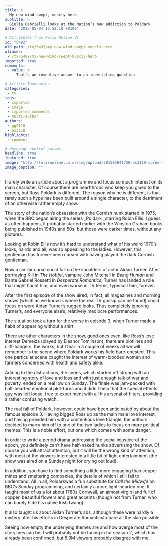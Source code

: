```yaml
---
title: >
  My new wind-swept, muscly hero
subtitle: >
  Giulia Gabrielli looks at the Nation’s new addiction to Poldark
date: "2015-05-04 16:58:10 +0100"

# Attributes from Felix Online V1
id: "5492"
old_path: /tv/5492/my-new-wind-swept-muscly-hero
aliases:
 - /tv/5492/my-new-wind-swept-muscly-hero
imported: true
comments:
 - value: >
     That's an inventive answer to an ineertsting question

# Article Taxonomies
categories:
 - tv
tags:
 - imported
 - image
 - imported_comments
 - multi-author
authors:
 - gg2110
 - ps3110
highlights:
 - comment

# Homepage control params
headline: true
featured: true
image: "http://felixonline.co.uk/img/upload/201505041758-ps3110-screen-shot-2015-05-04-at-17.57.59.png"
image_caption: ""
---
```


I rarely write an article about a programme and focus so much interest on its main character. Of course there are heartthrobs who keep you glued to the screen, but Ross Poldark is different. The reason why he is different, is that rarely such a hype has been built around a single character, to the detriment of an otherwise rather empty show.

The story of the nation’s obsession with the Cornish hunk started in 1975, when the BBC began airing the series _Poldark _starring Robin Ellis. I guess as often happens, it probably started earlier with the Winston Graham books being published in 1940s and 50s, but those were darker times, without any pictures.

Looking at Robin Ellis now it’s hard to understand what of his weird 1970’s looks, hairdo and all, was so appealing to the ladies. However, this gentleman has forever been cursed with having played the dark Cornish gentleman.

Now a similar curse could fall on the shoulders of actor Aidan Turner. After portraying Kili in _The Hobbit_, vampire John Mitchell in _Being Human_ and Dante Gabriel Rossetti in _Desperate Romantics_, Turner has landed a role that might haunt him, and even worse in TV terms, typecast him, forever.

After the first episode of the show aired, in fact, all magazines and morning shows (which as we know is where the real TV gossip can be found) could focus on were Aidan Turner’s rugged looks. Thus completely ignoring Turner’s, and everyone else’s, relatively mediocre performances.

The situation took a turn for the worse in episode 3, when Turner made a habit of appearing without a shirt.

There are other characters in the show, good ones even, like Ross’s love interest Demelza (played by Eleanor Tomlinson), there are plotlines and cliff-hangers, the works, but I fear in a couple of weeks all we will remember is the scene where Poldark works his field bare-chested. This one particular scene caught the interest of warm-blooded women and farmers concerned with health and safety alike.

Adding to the distractions, the series, which started off strong with an interesting story of love and loss and with just enough talk of war and poverty, ended on a real low on Sunday. The finale was jam-packed with half-hearted emotional plot-turns and it didn’t help that the special effects guy was left loose, free to experiment with all his arsenal of filters, providing a rather confusing watch.

The real fall of Poldark, however, could have been anticipated by about the famous episode 3. Having bigged Ross up as the main male love interest, and having provided him with a contentious love triangle, the authors decided to marry him off to one of the two ladies to focus on more political themes. This is a noble effort, but one which comes with some danger.

In order to write a period drama addressing the social injustice of the epoch, you definitely can’t have half-naked hunks advertising the show. Of course you will attract attention, but it will be the wrong kind of attention, with most of the viewers interested in a little bit of light entertainment (the show was aired on a Sunday night for crying out loud).

In addition, you have to find something a little more engaging than copper mines and smeltering companies, the details of which I still fail to understand. All in all, Poldarkwas a fun substitute for _Call the Midwife_ on BBC’s Sunday programming, and certainly a more light-hearted one. It taught most of us a lot about 1780s Cornwall, an almost virgin land full of copper, beautiful flowers and great accents (though not from Turner, who can barely hide his native Irish twang).

It also taught us about Aidan Turner’s abs, although these were hardly a mistery after his efforts in Desperate Romanticsto bare all the skin possible.

Seeing how empty the underlying themes are and how averge most of the storylines can be, I will probably not be tuning in for season 2, which has already been confirmed, but 5.9M viewers probably disagree with me.
